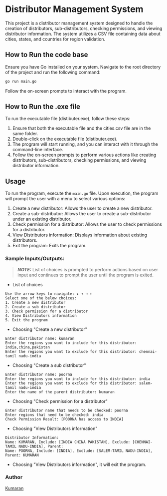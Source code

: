 # Distributor Management System

This project is a distributor management system designed to handle the creation of distributors, sub-distributors, checking permissions, and viewing distributor information. The system utilizes a CSV file containing data about cities, states, and countries for region validation.

## How to Run the code base
Ensure you have Go installed on your system. Navigate to the root directory of the project and run the following command:

```bash
go run main.go
```
Follow the on-screen prompts to interact with the program.

## How to Run the .exe file
To run the executable file (distibuter.exe), follow these steps:

1. Ensure that both the executable file and the cities.csv file are in the same folder.
2. Double-click on the executable file (distibuter.exe).
3. The program will start running, and you can interact with it through the command-line interface.
4. Follow the on-screen prompts to perform various actions like creating distributors, sub-distributors, checking permissions, and viewing distributor information.

## Usage

To run the program, execute the `main.go` file. Upon execution, the program will prompt the user with a menu to select various options:

1. Create a new distributor: Allows the user to create a new distributor.
2. Create a sub-distributor: Allows the user to create a sub-distributor under an existing distributor.
3. Check permission for a distributor: Allows the user to check permissions for a distributor.
4. View Distributors information: Displays information about existing distributors.
5. Exit the program: Exits the program.

### Sample Inputs/Outputs:
> **_NOTE:_**  List of choices is prompted to perform actions based on user input and continues to prompt the user until the program is exited.
- List of choices
```
Use the arrow keys to navigate: ↓ ↑ → ←
Select one of the below choices:
1. Create a new distributor
2. Create a sub distributor
3. Check permission for a distributor
4. View Distributors information     
5. Exit the program
```

- Choosing "Create a new distributor"

```
Enter distributor name: kumaran
Enter the regions you want to include for this distributor: india,china,pakistan
Enter the regions you want to exclude for this distributor: chennai-tamil nadu-india
```

- Choosing "Create a sub distributor"

```
Enter distributor name: poorna
Enter the regions you want to include for this distributor: india
Enter the regions you want to exclude for this distributor: salem-tamil nadu-india
Enter the name of the parent distributor: kumaran
```

- Choosing "Check permission for a distributor"

```
Enter distributor name that needs to be checked: poorna
Enter regions that need to be checked: india
Check Permission Result: [POORNA has access to INDIA]
```

- Choosing "View Distributors information"

```
Distributor Information:
Name: KUMARAN, Include: [INDIA CHINA PAKISTAN], Exclude: [CHENNAI-TAMIL NADU-INDIA], Parent:
Name: POORNA, Include: [INDIA], Exclude: [SALEM-TAMIL NADU-INDIA], Parent: KUMARAN
```

- Choosing "View Distributors information", it will exit the program.

### Author

[Kumaran](https://github.com/kumaranElavazhagn)